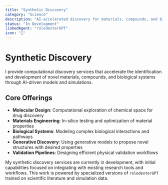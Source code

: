 ```yaml
---
title: "Synthetic Discovery"
category: "Science"
description: "AI-accelerated discovery for materials, compounds, and biological systems"
status: "In Development"
linkedAgent: "rolodexterGPT"
icon: "🧪"
---
```


# Synthetic Discovery

I provide computational discovery services that accelerate the identification and development of novel materials, compounds, and biological systems through AI-driven models and simulations.

## Core Offerings

- **Molecular Design**: Computational exploration of chemical space for drug discovery
- **Materials Engineering**: In-silico testing and optimization of material properties
- **Biological Systems**: Modeling complex biological interactions and pathways
- **Generative Discovery**: Using generative models to propose novel structures with desired properties
- **Validation Pipelines**: Designing efficient physical validation workflows

My synthetic discovery services are currently in development, with initial capabilities focused on integrating with existing research tools and workflows. This work is powered by specialized versions of `rolodexterGPT` trained on scientific literature and simulation data.
